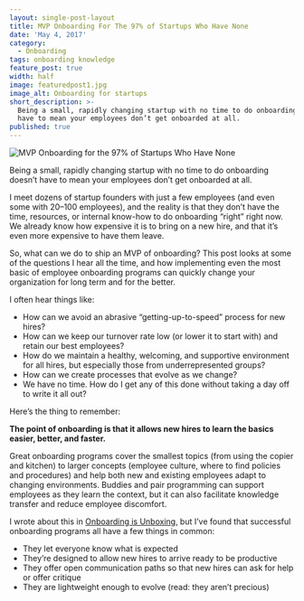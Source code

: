 ```yaml
---
layout: single-post-layout
title: MVP Onboarding For The 97% of Startups Who Have None
date: 'May 4, 2017'
category:
  - Onboarding
tags: onboarding knowledge
feature_post: true
width: half
image: featuredpost1.jpg
image_alt: Onboarding for startups
short_description: >-
  Being a small, rapidly changing startup with no time to do onboarding doesn’t
  have to mean your employees don’t get onboarded at all.
published: true
---
```


![MVP Onboarding for the 97% of Startups Who Have None]({{site.baseurl}}/img/featuredpost1.jpg)

Being a small, rapidly changing startup with no time to do onboarding doesn’t have to mean your employees don’t get onboarded at all.

I meet dozens of startup founders with just a few employees (and even some with 20–100 employees), and the reality is that they don’t have the time, resources, or internal know-how to do onboarding “right” right now. We already know how expensive it is to bring on a new hire, and that it’s even more expensive to have them leave.

So, what can we do to ship an MVP of onboarding?
This post looks at some of the questions I hear all the time, and how implementing even the most basic of employee onboarding programs can quickly change your organization for long term and for the better.

I often hear things like:
- How can we avoid an abrasive “getting-up-to-speed” process for new hires?
- How can we keep our turnover rate low (or lower it to start with) and retain our best employees?
- How do we maintain a healthy, welcoming, and supportive environment for all hires, but especially those from underrepresented groups?
- How can we create processes that evolve as we change?
- We have no time. How do I get any of this done without taking a day off to write it all out?

Here’s the thing to remember:

**The point of onboarding is that it allows new hires to learn the basics easier, better, and faster.**

Great onboarding programs cover the smallest topics (from using the copier and kitchen) to larger concepts (employee culture, where to find policies and procedures) and help both new and existing employees adapt to changing environments. Buddies and pair programming can support employees as they learn the context, but it can also facilitate knowledge transfer and reduce employee discomfort.

I wrote about this in [Onboarding is Unboxing](/blog/onboarding-is-unboxing), but I’ve found that successful onboarding programs all have a few things in common:
- They let everyone know what is expected
- They’re designed to allow new hires to arrive ready to be productive
- They offer open communication paths so that new hires can ask for help or offer critique
- They are lightweight enough to evolve (read: they aren’t precious)

